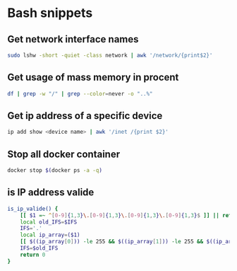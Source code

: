 # Bash snippets

## Get network interface names
~~~bash
sudo lshw -short -quiet -class network | awk '/network/{print$2}'
~~~

## Get usage of mass memory in procent
~~~bash
df | grep -w "/" | grep --color=never -o "..%"
~~~

## Get ip address of a specific device
~~~bash
ip add show <device name> | awk '/inet /{print $2}'
~~~

## Stop all docker container
~~~bash
docker stop $(docker ps -a -q)
~~~

## is IP address valide
~~~bash
is_ip_valide() {
    [[ $1 =~ ^[0-9]{1,3}\.[0-9]{1,3}\.[0-9]{1,3}\.[0-9]{1,3}$ ]] || return 1
    local old_IFS=$IFS
    IFS='.'
    local ip_array=($1)
    [[ $((ip_array[0])) -le 255 && $((ip_array[1])) -le 255 && $((ip_array[2])) -le 255 && $((ip_array[3])) -le 255 ]] || return 1
    IFS=$old_IFS
    return 0
}
~~~